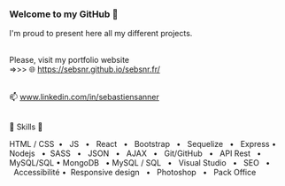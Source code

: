 ### Welcome to my GitHub  👋  

I'm proud to present here all my different projects.

<br /> Please, visit my portfolio website <br /> 
=>>> 🌐 https://sebsnr.github.io/sebsnr.fr/ 
 
<br /> 📫   www.linkedin.com/in/sebastiensanner
<br />
<br />
   
   🔨  Skills  🔨   

HTML / CSS  •   JS   •   React   •   Bootstrap   •   Sequelize   •   Express   •   Nodejs   •   SASS   •   JSON   •   AJAX   •   Git/GitHub   •   API Rest   •   MySQL/SQL   •   MongoDB   •   MySQL / SQL   •   Visual Studio   •   SEO   •   Accessibilité   •   Responsive design   •   Photoshop   •   Pack Office
